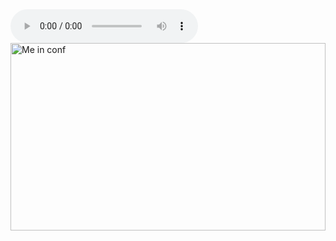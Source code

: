 <audio controls>
  <source src="https://www.youtube.com/watch?v=p--jbIVzTzM" type="audio/ogg">
</audio> 


<img src="https://media-exp1.licdn.com/dms/image/C4E16AQGqj9EVd29Ipg/profile-displaybackgroundimage-shrink_200_800/0/1625662308699?e=1640822400&v=beta&t=wKCXEV7rHHjR3CaAk-H7jqQDHwtmFjO2TdGEFt1nC0s" alt="Me in conf" width="100%" height="300">
